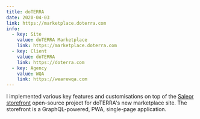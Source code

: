 ```yaml
---
title: doTERRA
date: 2020-04-03
link: https://marketplace.doterra.com
info:
  - key: Site
    value: doTERRA Marketplace
    link: https://marketplace.doterra.com
  - key: Client
    value: doTERRA
    link: https://doterra.com
  - key: Agency
    value: WQA
    link: https://wearewqa.com
---
```


I implemented various key features and customisations on top of the [Saleor storefront](https://github.com/mirumee/saleor-storefront) open-source project for doTERRA's new marketplace site. The storefront is a GraphQL-powered, PWA, single-page application.
